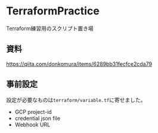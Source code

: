 # TerraformPractice
Terraform練習用のスクリプト置き場

## 資料
https://qiita.com/donkomura/items/6289bb31fecfce2cda79

## 事前設定
設定が必要なものは`terraform/variable.tf`に寄せました。
* GCP project-id
* credential json file 
* Webhook URL
